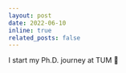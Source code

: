 ```yaml
---
layout: post
date: 2022-06-10
inline: true
related_posts: false
---
```


I start my Ph.D. journey at TUM 🎉
